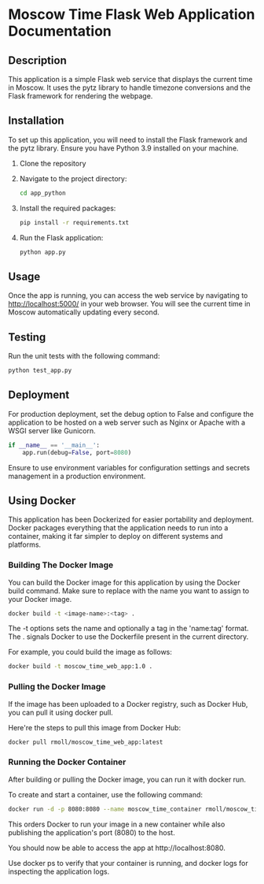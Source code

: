 # Moscow Time Flask Web Application Documentation

## Description

This application is a simple Flask web service that displays the current time in Moscow. It uses the pytz library to
handle timezone conversions and the Flask framework for rendering the webpage.

## Installation

To set up this application, you will need to install the Flask framework and the pytz library. Ensure you have Python
3.9 installed on your machine.

1. Clone the repository

2. Navigate to the project directory:

    ```bash
    cd app_python
    ```

3. Install the required packages:

    ```bash
    pip install -r requirements.txt
    ```

4. Run the Flask application:

    ```bash
    python app.py
    ```

## Usage

Once the app is running, you can access the web service by navigating to <http://localhost:5000/> in your web browser. You
will see the current time in Moscow automatically updating every second.

## Testing

Run the unit tests with the following command:

```bash
python test_app.py
```

## Deployment

For production deployment, set the debug option to False and configure the application to be hosted on a web server such
as Nginx or Apache with a WSGI server like Gunicorn.

```python
if __name__ == '__main__':
    app.run(debug=False, port=8080)
```

Ensure to use environment variables for configuration settings and secrets management in a production environment.

## Using Docker

This application has been Dockerized for easier portability and deployment. Docker packages everything that the application needs to run into a container, making it far simpler to deploy on different systems and platforms.

### Building The Docker Image

You can build the Docker image for this application by using the Docker build command. Make sure to replace <image-name> with the name you want to assign to your Docker image.

```bash
docker build -t <image-name>:<tag> .
```

The -t options sets the name and optionally a tag in the 'name:tag' format. The . signals Docker to use the Dockerfile present in the current directory.

For example, you could build the image as follows:

```bash
docker build -t moscow_time_web_app:1.0 .
```

### Pulling the Docker Image

If the image has been uploaded to a Docker registry, such as Docker Hub, you can pull it using docker pull.

Here're the steps to pull this image from Docker Hub:

```bash
docker pull rmoll/moscow_time_web_app:latest
```

### Running the Docker Container

After building or pulling the Docker image, you can run it with docker run.

To create and start a container, use the following command:

```bash
docker run -d -p 8080:8080 --name moscow_time_container rmoll/moscow_time_web_app:latest
```
This orders Docker to run your image in a new container while also publishing the application's port (8080) to the host.

You should now be able to access the app at http://localhost:8080.

Use docker ps to verify that your container is running, and docker logs <container-id> for inspecting the application logs.
